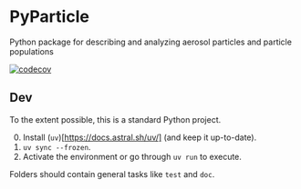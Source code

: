 # PyParticle
Python package for describing and analyzing aerosol particles and particle populations

[![codecov](https://codecov.io/gh/lfierce2/PyParticle/branch/refactor/graph/badge.svg?token=828a42c6-a93e-4169-be01-a14498d0fdd9)](https://codecov.io/gh/lfierce2/PyParticle)

## Dev

To the extent possible, this is a standard Python project.

0. Install (`uv`)[https://docs.astral.sh/uv/] (and keep it up-to-date).
1. `uv sync --frozen`.
2. Activate the environment or go through `uv run` to execute.


Folders should contain general tasks like `test` and `doc`.


